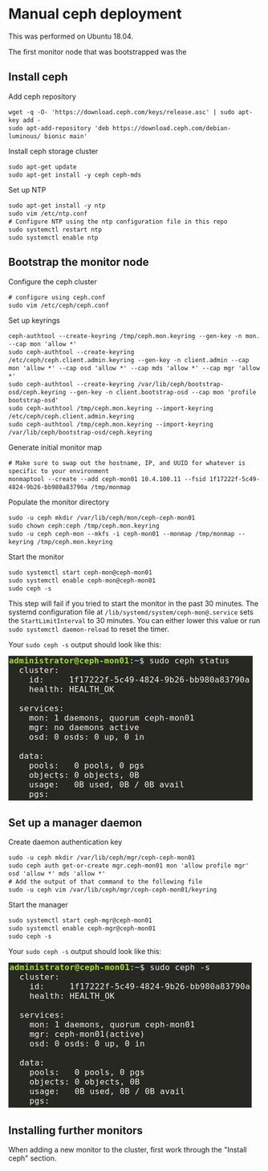 # Manual ceph deployment
This was performed on Ubuntu 18.04.

The first monitor node that was bootstrapped was the 

## Install ceph
Add ceph repository
```shell
wget -q -O- 'https://download.ceph.com/keys/release.asc' | sudo apt-key add -
sudo apt-add-repository 'deb https://download.ceph.com/debian-luminous/ bionic main'
```

Install ceph storage cluster
```shell
sudo apt-get update
sudo apt-get install -y ceph ceph-mds
```

Set up NTP
```shell
sudo apt-get install -y ntp
sudo vim /etc/ntp.conf
# Configure NTP using the ntp configuration file in this repo
sudo systemctl restart ntp
sudo systemctl enable ntp
```

## Bootstrap the monitor node
Configure the ceph cluster
```shell
# configure using ceph.conf
sudo vim /etc/ceph/ceph.conf
```

Set up keyrings
```shell
ceph-authtool --create-keyring /tmp/ceph.mon.keyring --gen-key -n mon. --cap mon 'allow *'
sudo ceph-authtool --create-keyring /etc/ceph/ceph.client.admin.keyring --gen-key -n client.admin --cap mon 'allow *' --cap osd 'allow *' --cap mds 'allow *' --cap mgr 'allow *'
sudo ceph-authtool --create-keyring /var/lib/ceph/bootstrap-osd/ceph.keyring --gen-key -n client.bootstrap-osd --cap mon 'profile bootstrap-osd'
sudo ceph-authtool /tmp/ceph.mon.keyring --import-keyring /etc/ceph/ceph.client.admin.keyring
sudo ceph-authtool /tmp/ceph.mon.keyring --import-keyring /var/lib/ceph/bootstrap-osd/ceph.keyring
```

Generate initial monitor map
```shell
# Make sure to swap out the hostname, IP, and UUID for whatever is specific to your environment
monmaptool --create --add ceph-mon01 10.4.100.11 --fsid 1f17222f-5c49-4824-9b26-bb980a83790a /tmp/monmap
```

Populate the monitor directory
```shell
sudo -u ceph mkdir /var/lib/ceph/mon/ceph-ceph-mon01
sudo chown ceph:ceph /tmp/ceph.mon.keyring
sudo -u ceph ceph-mon --mkfs -i ceph-mon01 --monmap /tmp/monmap --keyring /tmp/ceph.mon.keyring
```

Start the monitor
```shell
sudo systemctl start ceph-mon@ceph-mon01
sudo systemctl enable ceph-mon@ceph-mon01
sudo ceph -s
```
This step will fail if you tried to start the monitor in the past 30 minutes.
The systemd configuration file at `/lib/systemd/system/ceph-mon@.service` sets
the `StartLimitInterval` to 30 minutes. You can either lower this value or run
`sudo systemctl daemon-reload` to reset the timer.

Your `sudo ceph -s` output should look like this:

![Ceph status with one monitor started](./monitor-started.png)

## Set up a manager daemon
Create daemon authentication key
```shell
sudo -u ceph mkdir /var/lib/ceph/mgr/ceph-ceph-mon01
sudo ceph auth get-or-create mgr.ceph-mon01 mon 'allow profile mgr' osd 'allow *' mds 'allow *'
# Add the output of that command to the following file
sudo -u ceph vim /var/lib/ceph/mgr/ceph-ceph-mon01/keyring
```

Start the manager
```shell
sudo systemctl start ceph-mgr@ceph-mon01
sudo systemctl enable ceph-mgr@ceph-mon01
sudo ceph -s
```

Your `sudo ceph -s` output should look like this:

![Ceph status with one monitor and one manager started](./manager-started.png)

## Installing further monitors
When adding a new monitor to the cluster, first work through the "Install ceph"
section.